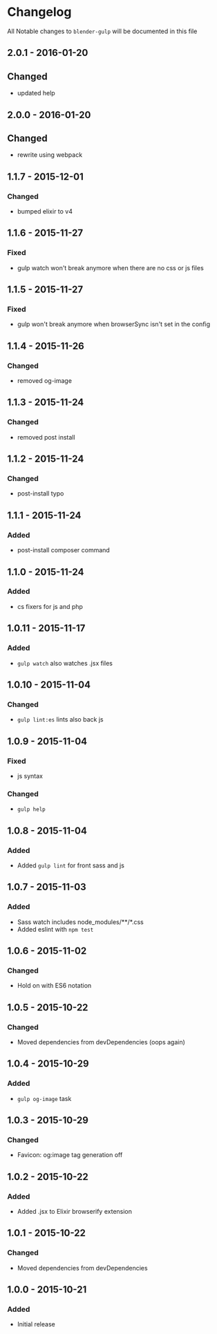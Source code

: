 # Changelog

All Notable changes to `blender-gulp` will be documented in this file

## 2.0.1 - 2016-01-20
## Changed
- updated help

## 2.0.0 - 2016-01-20
## Changed
- rewrite using webpack

## 1.1.7 - 2015-12-01
### Changed
- bumped elixir to v4

## 1.1.6 - 2015-11-27
### Fixed
- gulp watch won't break anymore when there are no css or js files

## 1.1.5 - 2015-11-27
### Fixed
- gulp won't break anymore when browserSync isn't set in the config

## 1.1.4 - 2015-11-26
### Changed
- removed og-image

## 1.1.3 - 2015-11-24
### Changed
- removed post install

## 1.1.2 - 2015-11-24
### Changed
- post-install typo

## 1.1.1 - 2015-11-24
### Added
- post-install composer command

## 1.1.0 - 2015-11-24
### Added
- cs fixers for js and php

## 1.0.11 - 2015-11-17
### Added
- `gulp watch` also watches .jsx files

## 1.0.10 - 2015-11-04
### Changed
- `gulp lint:es` lints also back js

## 1.0.9 - 2015-11-04
### Fixed
- js syntax
### Changed
- `gulp help`

## 1.0.8 - 2015-11-04
### Added
- Added `gulp lint` for front sass and js

## 1.0.7 - 2015-11-03
### Added
- Sass watch includes node_modules/**/*.css
- Added eslint with `npm test`

## 1.0.6 - 2015-11-02
### Changed
- Hold on with ES6 notation

## 1.0.5 - 2015-10-22
### Changed
- Moved dependencies from devDependencies (oops again)

## 1.0.4 - 2015-10-29
### Added
- `gulp og-image` task

## 1.0.3 - 2015-10-29
### Changed
- Favicon: og:image tag generation off

## 1.0.2 - 2015-10-22
### Added
- Added .jsx to Elixir browserify extension

## 1.0.1 - 2015-10-22
### Changed
- Moved dependencies from devDependencies

## 1.0.0 - 2015-10-21
### Added
- Initial release
